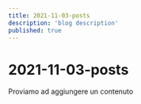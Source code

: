 ```yaml
---
title: 2021-11-03-posts
description: 'blog description'
published: true
---
```


# 2021-11-03-posts
Proviamo ad aggiungere un contenuto
